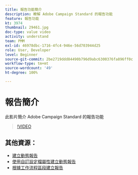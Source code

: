 ```yaml
---
title: 報告功能簡介
description: 瞭解 Adobe Campaign Standard 的報告功能
feature: 報告功能
kt: 3974
thumbnail: 29461.jpg
doc-type: value video
activity: understand
team: PMM
exl-id: 46978dbc-1716-4fc4-946e-56d703944d25
role: User, Developer
level: Beginner
source-git-commit: 2be2719ddd84490b796d9abc6300376fa896ff0c
workflow-type: tm+mt
source-wordcount: '49'
ht-degree: 100%

---
```


# 報告簡介

此影片簡介 Adobe Campaign Standard 的報告功能

>[!VIDEO](https://video.tv.adobe.com/v/29461?quality=12)

## 其他資源：

* [建立動態報告](/help/reporting/creating-a-dynamic-report.md)
* [使用自訂設定檔屬性建立動態報告](/help/reporting/custom-profile-attributes-dynamic-reports.md)
* [根據工作流程區段建立報告](/help/reporting/report-on-workflow-segments.md)
